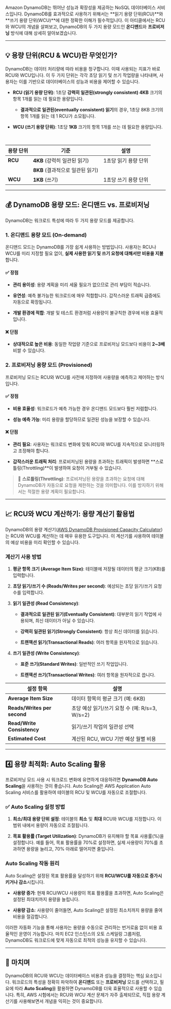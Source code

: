 
Amazon DynamoDB는 뛰어난 성능과 확장성을 제공하는 NoSQL 데이터베이스 서비스입니다. DynamoDB를 효과적으로 사용하기 위해서는 **읽기 용량 단위(RCU)**와 **쓰기 용량 단위(WCU)**에 대한 정확한 이해가 필수적입니다. 이 아티클에서는 RCU와 WCU의 개념을 살펴보고, DynamoDB의 두 가지 용량 모드인 **온디맨드**와 **프로비저닝** 방식에 대해 상세히 알아보겠습니다.

---

## 💡 용량 단위(RCU & WCU)란 무엇인가?

DynamoDB는 데이터 처리량에 따라 비용을 청구합니다. 이때 사용되는 지표가 바로 RCU와 WCU입니다. 이 두 가지 단위는 각각 초당 읽기 및 쓰기 작업량을 나타내며, 사용자는 이를 기반으로 데이터베이스의 성능과 비용을 제어할 수 있습니다.

- **RCU (읽기 용량 단위)**: 1초당 **강력히 일관된(strongly consistent) 4KB** 크기의 항목 1개를 읽는 데 필요한 용량입니다.
    
    - **결과적으로 일관된(eventually consistent) 읽기**의 경우, 1초당 8KB 크기의 항목 1개를 읽는 데 1 RCU가 소모됩니다.
        
- **WCU (쓰기 용량 단위)**: 1초당 **1KB** 크기의 항목 1개를 쓰는 데 필요한 용량입니다.

<br>

|용량 단위|기준|설명|
|---|---|---|
|**RCU**|**4KB** (강력히 일관된 읽기)|1초당 읽기 용량 단위|
||**8KB** (결과적으로 일관된 읽기)||
|**WCU**|**1KB** (쓰기)|1초당 쓰기 용량 단위|

---

## 💰 DynamoDB 용량 모드: 온디맨드 vs. 프로비저닝

DynamoDB는 워크로드 특성에 따라 두 가지 용량 모드를 제공합니다.

### 1. 온디맨드 용량 모드 (On-demand)

온디맨드 모드는 DynamoDB를 가장 쉽게 사용하는 방법입니다. 사용자는 RCU나 WCU를 미리 지정할 필요 없이, **실제 사용한 읽기 및 쓰기 요청에 대해서만 비용을 지불**합니다.

#### **✅ 장점**

- **관리 용이성**: 용량 계획을 미리 세울 필요가 없으므로 관리 부담이 적습니다.
    
- **유연성**: 예측 불가능한 워크로드에 매우 적합합니다. 갑작스러운 트래픽 급증에도 자동으로 확장됩니다.
    
- **개발 환경에 적합**: 개발 및 테스트 환경처럼 사용량이 불규칙한 경우에 비용 효율적입니다.

#### **❌ 단점**

- **상대적으로 높은 비용**: 동일한 작업량 기준으로 프로비저닝 모드보다 비용이 **2~3배** 비쌀 수 있습니다.

### 2. 프로비저닝 용량 모드 (Provisioned)

프로비저닝 모드는 RCU와 WCU를 사전에 지정하여 사용량을 예측하고 제어하는 방식입니다.

#### **✅ 장점**

- **비용 효율성**: 워크로드가 예측 가능한 경우 온디맨드 모드보다 훨씬 저렴합니다.
    
- **성능 예측 가능**: 미리 용량을 할당하므로 일관된 성능을 보장할 수 있습니다.

#### **❌ 단점**

- **관리 필요**: 사용자는 워크로드 변화에 맞춰 RCU와 WCU를 지속적으로 모니터링하고 조정해야 합니다.
    
- **갑작스러운 트래픽 처리**: 프로비저닝된 용량을 초과하는 트래픽이 발생하면 **스로틀링(Throttling)**이 발생하여 요청이 거부될 수 있습니다.

> 📝 **스로틀링(Throttling)**: 프로비저닝된 용량을 초과하는 요청에 대해 DynamoDB가 자동으로 요청을 제한하는 것을 의미합니다. 이를 방지하기 위해서는 적절한 용량 계획이 필요합니다.

---

## 📈 RCU와 WCU 계산하기: 용량 계산기 활용법

DynamoDB의 용량 계산기([AWS DynamoDB Provisioned Capacity Calculator](https://www.google.com/search?q=https://calculator.aws/%23/addService/DynamoDB))는 RCU와 WCU를 계산하는 데 매우 유용한 도구입니다. 이 계산기를 사용하여 테이블의 예상 비용을 미리 확인할 수 있습니다.

### **계산기 사용 방법**

1. **평균 항목 크기 (Average Item Size)**: 테이블에 저장될 데이터의 평균 크기(KB)를 입력합니다.
    
2. **초당 읽기/쓰기 수 (Reads/Writes per second)**: 예상되는 초당 읽기/쓰기 요청 수를 입력합니다.
    
3. **읽기 일관성 (Read Consistency)**:
    
    - **결과적으로 일관된 읽기(Eventually Consistent)**: 대부분의 읽기 작업에 사용되며, 최신 데이터가 아닐 수 있습니다.
        
    - **강력히 일관된 읽기(Strongly Consistent)**: 항상 최신 데이터를 읽습니다.
        
    - **트랜잭션 읽기(Transactional Reads)**: 여러 항목을 원자적으로 읽습니다.
        
4. **쓰기 일관성 (Write Consistency)**:
    
    - **표준 쓰기(Standard Writes)**: 일반적인 쓰기 작업입니다.
        
    - **트랜잭션 쓰기(Transactional Writes)**: 여러 항목을 원자적으로 씁니다.

|설정 항목|설명|
|---|---|
|**Average Item Size**|데이터 항목의 평균 크기 (예: 6KB)|
|**Reads/Writes per second**|초당 예상 읽기/쓰기 요청 수 (예: R/s=3, W/s=2)|
|**Read/Write Consistency**|읽기/쓰기 작업의 일관성 선택|
|**Estimated Cost**|계산된 RCU, WCU 기반 예상 월별 비용|

---

## 4️⃣ 용량 최적화: Auto Scaling 활용

프로비저닝 모드 사용 시 워크로드 변화에 유연하게 대응하려면 **DynamoDB Auto Scaling**을 사용하는 것이 좋습니다. Auto Scaling은 AWS Application Auto Scaling 서비스를 활용하여 테이블의 RCU 및 WCU를 자동으로 조절합니다.

### **✅ Auto Scaling 설정 방법**

1. **최소/최대 용량 단위 설정**: 테이블의 **최소** 및 **최대** RCU와 WCU를 지정합니다. 이 범위 내에서 용량이 자동으로 조절됩니다.
    
2. **목표 활용률 (Target Utilization)**: DynamoDB가 유지해야 할 목표 사용률(%)을 설정합니다. 예를 들어, 목표 활용률을 70%로 설정하면, 실제 사용량이 70%를 초과하면 용량을 늘리고, 70% 아래로 떨어지면 줄입니다.

### **Auto Scaling 작동 원리**

Auto Scaling은 설정된 목표 활용률을 달성하기 위해 **RCU/WCU를 자동으로 증가시키거나 감소**시킵니다.

- **사용량 증가**: 현재 RCU/WCU 사용량이 목표 활용률을 초과하면, Auto Scaling은 설정된 최대치까지 용량을 늘립니다.
    
- **사용량 감소**: 사용량이 줄어들면, Auto Scaling은 설정된 최소치까지 용량을 줄여 비용을 절감합니다.
    

이러한 자동화 기능을 통해 사용자는 용량을 수동으로 관리하는 번거로움 없이 비용 효율적인 운영이 가능합니다. 마치 EC2 인스턴스의 오토 스케일링 그룹처럼, DynamoDB도 워크로드에 맞게 자동으로 최적의 성능을 유지할 수 있습니다.

---

## 🎯 마치며

DynamoDB의 RCU와 WCU는 데이터베이스 비용과 성능을 결정하는 핵심 요소입니다. 워크로드의 특성을 정확히 파악하여 **온디맨드** 또는 **프로비저닝** 모드를 선택하고, 필요에 따라 **Auto Scaling**을 활용하면 DynamoDB를 더욱 효율적으로 사용할 수 있습니다. 특히, AWS 시험에서는 RCU와 WCU 계산 문제가 자주 출제되므로, 직접 용량 계산기를 사용해보면서 개념을 익히는 것이 중요합니다.